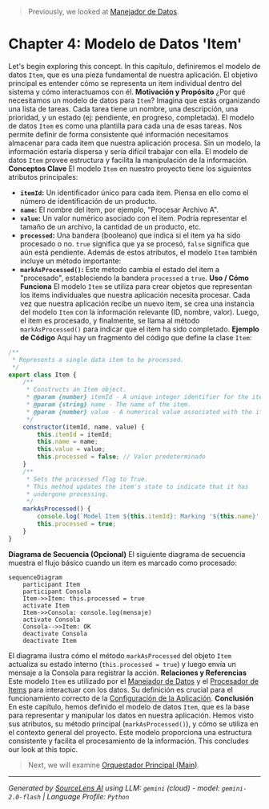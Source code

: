 > Previously, we looked at [Manejador de Datos](05_manejador-de-datos.md).

# Chapter 4: Modelo de Datos 'Item'
Let's begin exploring this concept. In this capítulo, definiremos el modelo de datos `Item`, que es una pieza fundamental de nuestra aplicación. El objetivo principal es entender cómo se representa un item individual dentro del sistema y cómo interactuamos con él.
**Motivación y Propósito**
¿Por qué necesitamos un modelo de datos para `Item`? Imagina que estás organizando una lista de tareas. Cada tarea tiene un nombre, una descripción, una prioridad, y un estado (ej: pendiente, en progreso, completada). El modelo de datos `Item` es como una plantilla para cada una de esas tareas.  Nos permite definir de forma consistente qué información necesitamos almacenar para cada item que nuestra aplicación procesa.  Sin un modelo, la información estaría dispersa y sería difícil trabajar con ella. El modelo de datos `Item` provee estructura y facilita la manipulación de la información.
**Conceptos Clave**
El modelo `Item` en nuestro proyecto tiene los siguientes atributos principales:
*   **`itemId`:** Un identificador único para cada item. Piensa en ello como el número de identificación de un producto.
*   **`name`:** El nombre del item, por ejemplo, "Procesar Archivo A".
*   **`value`:** Un valor numérico asociado con el item. Podría representar el tamaño de un archivo, la cantidad de un producto, etc.
*   **`processed`:** Una bandera (booleano) que indica si el item ya ha sido procesado o no.  `true` significa que ya se procesó, `false` significa que aún está pendiente.
Además de estos atributos, el modelo `Item` también incluye un método importante:
*   **`markAsProcessed()`:** Este método cambia el estado del item a "procesado", estableciendo la bandera `processed` a `true`.
**Uso / Cómo Funciona**
El modelo `Item` se utiliza para crear objetos que representan los items individuales que nuestra aplicación necesita procesar. Cada vez que nuestra aplicación recibe un nuevo item, se crea una instancia del modelo `Item` con la información relevante (ID, nombre, valor).  Luego, el item es procesado, y finalmente, se llama al método `markAsProcessed()` para indicar que el item ha sido completado.
**Ejemplo de Código**
Aquí hay un fragmento del código que define la clase `Item`:
```javascript
/**
 * Represents a single data item to be processed.
 */
export class Item {
    /**
     * Constructs an Item object.
     * @param {number} itemId - A unique integer identifier for the item.
     * @param {string} name - The name of the item.
     * @param {number} value - A numerical value associated with the item.
     */
    constructor(itemId, name, value) {
        this.itemId = itemId;
        this.name = name;
        this.value = value;
        this.processed = false; // Valor predeterminado
    }
    /**
     * Sets the processed flag to True.
     * This method updates the item's state to indicate that it has
     * undergone processing.
     */
    markAsProcessed() {
        console.log(`Model Item ${this.itemId}: Marking '${this.name}' as processed.`);
        this.processed = true;
    }
}
```
**Diagrama de Secuencia (Opcional)**
El siguiente diagrama de secuencia muestra el flujo básico cuando un item es marcado como procesado:
```mermaid
sequenceDiagram
    participant Item
    participant Consola
    Item->>Item: this.processed = true
    activate Item
    Item->>Consola: console.log(mensaje)
    activate Consola
    Consola-->>Item: OK
    deactivate Consola
    deactivate Item
```
El diagrama ilustra cómo el método `markAsProcessed` del objeto `Item` actualiza su estado interno (`this.processed = true`) y luego envía un mensaje a la Consola para registrar la acción.
**Relaciones y Referencias**
Este modelo `Item` es utilizado por el [Manejador de Datos](06_manejador-de-datos.md) y el [Procesador de Items](07_procesador-de-items.md) para interactuar con los datos. Su definición es crucial para el funcionamiento correcto de la [Configuración de la Aplicación](05_configuración-de-la-aplicación.md).
**Conclusión**
En este capítulo, hemos definido el modelo de datos `Item`, que es la base para representar y manipular los datos en nuestra aplicación. Hemos visto sus atributos, su método principal (`markAsProcessed()`), y cómo se utiliza en el contexto general del proyecto. Este modelo proporciona una estructura consistente y facilita el procesamiento de la información. This concludes our look at this topic.

> Next, we will examine [Orquestador Principal (Main)](07_orquestador-principal-main.md).


---

*Generated by [SourceLens AI](https://github.com/openXFlow/sourceLensAI) using LLM: `gemini` (cloud) - model: `gemini-2.0-flash` | Language Profile: `Python`*